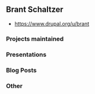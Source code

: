 ## Brant Schaltzer
 * https://www.drupal.org/u/brant

### Projects maintained

### Presentations

### Blog Posts

### Other
